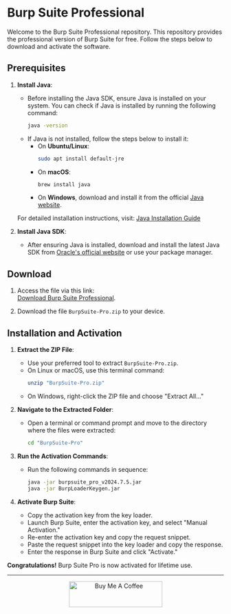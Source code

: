 # Burp Suite Professional

Welcome to the Burp Suite Professional repository. This repository provides the professional version of Burp Suite for free. Follow the steps below to download and activate the software.

## Prerequisites

1. **Install Java**:
   - Before installing the Java SDK, ensure Java is installed on your system. You can check if Java is installed by running the following command:
     ```sh
     java -version
     ```
   - If Java is not installed, follow the steps below to install it:
     - On **Ubuntu/Linux**:
       ```sh
       sudo apt install default-jre
       ```
     - On **macOS**:
       ```sh
       brew install java
       ```
     - On **Windows**, download and install it from the official [Java website](https://www.java.com/en/download/).

   For detailed installation instructions, visit: [Java Installation Guide](https://www.java.com/en/download/help/index_installing.html)

2. **Install Java SDK**:
   - After ensuring Java is installed, download and install the latest Java SDK from [Oracle's official website](https://www.oracle.com/java/technologies/javase-downloads.html) or use your package manager.

## Download

1. Access the file via this link:  
   [Download Burp Suite Professional](https://drive.google.com/file/d/1TmF6c742JkZsPu2ruoe4It0Jop04mdNt/view?usp=drive_link).

2. Download the file `BurpSuite-Pro.zip` to your device.

## Installation and Activation

1. **Extract the ZIP File**:
   - Use your preferred tool to extract `BurpSuite-Pro.zip`.
   - On Linux or macOS, use this terminal command:
     ```sh
     unzip "BurpSuite-Pro.zip"
     ```
   - On Windows, right-click the ZIP file and choose "Extract All..."

2. **Navigate to the Extracted Folder**:
   - Open a terminal or command prompt and move to the directory where the files were extracted:
     ```sh
     cd "BurpSuite-Pro"
     ```

3. **Run the Activation Commands**:
   - Run the following commands in sequence:
     ```sh
     java -jar burpsuite_pro_v2024.7.5.jar
     java -jar BurpLoaderKeygen.jar
     ```

4. **Activate Burp Suite**:
   - Copy the activation key from the key loader.
   - Launch Burp Suite, enter the activation key, and select "Manual Activation."
   - Re-enter the activation key and copy the request snippet.
   - Paste the request snippet into the key loader and copy the response.
   - Enter the response in Burp Suite and click "Activate."

**Congratulations!** Burp Suite Pro is now activated for lifetime use.


<HR>
<div align=center>
    <a href="https://www.buymeacoffee.com/kalmux" target="_blank"><img src="https://cdn.buymeacoffee.com/buttons/v2/default-green.png" alt="Buy Me A Coffee" style="height: 60px !important;width: 217px !important;" ></a>
</div>
